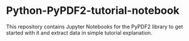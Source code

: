 # Python-PyPDF2-tutorial-notebook
This repository contains Jupyter Notebooks for the PyPDF2 library to get started with it and extract data in simple tutorial explanation.
